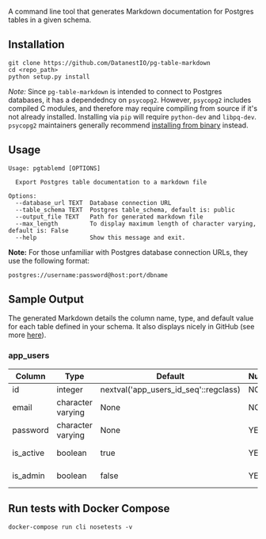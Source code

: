 A command line tool that generates Markdown documentation for Postgres tables in a given schema.

## Installation
```
git clone https://github.com/DatanestIO/pg-table-markdown
cd <repo_path>
python setup.py install
```

_Note:_ Since `pg-table-markdown` is intended to connect to Postgres databases, it has a dependedncy on `psycopg2`. However, `psycopg2` includes compiled C modules, and therefore may require compiling from source if it's not already installed. Installing via `pip` will require `python-dev` and `libpq-dev`. `psycopg2` maintainers generally recommend [installing from binary](http://initd.org/psycopg/docs/install.html#install-from-package) instead.


## Usage
```
Usage: pgtablemd [OPTIONS]

  Export Postgres table documentation to a markdown file

Options:
  --database_url TEXT  Database connection URL
  --table_schema TEXT  Postgres table_schema, default is: public
  --output_file TEXT   Path for generated markdown file
  --max_length         To display maximum length of character varying, default is: False
  --help               Show this message and exit.
```

**Note:**
For those unfamiliar with Postgres database connection URLs, they use the following format:
```
postgres://username:password@host:port/dbname
```


## Sample Output

The generated Markdown details the column name, type, and default value for each table defined in your schema. It also displays nicely in GitHub (see more [here](./SAMPLE_TABLES.md)).

### app_users 

Column | Type | Default | Nullable | Description
--- | --- | --- | --- | --- 
id | integer | nextval('app_users_id_seq'::regclass) | NO | Unique ID
email | character varying | None | NO | User Email
password | character varying | None | YES | User Password
is_active | boolean | true | YES | Flag User still active
is_admin | boolean | false | YES | Flag User still admin


## Run tests with Docker Compose
```
docker-compose run cli nosetests -v
```

